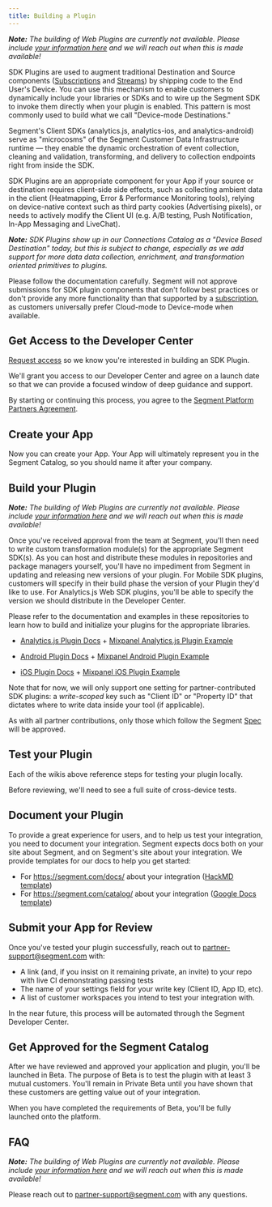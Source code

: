 ```yaml
---
title: Building a Plugin
---
```


_**Note:** The building of Web Plugins are currently not available. Please include [your information here](https://airtable.com/shrT3b4C7agUEBKVS) and we will reach out when this is made available!_

SDK Plugins are used to augment traditional Destination and Source components ([Subscriptions](/docs/partners/subscription/) and [Streams](/docs/partners/streams/)) by shipping code to the End User's Device. You can use this mechanism to enable customers to dynamically include your libraries or SDKs and to wire up the Segment SDK to invoke them directly when your plugin is enabled. This pattern is most commonly used to build what we call "Device-mode Destinations."

Segment's Client SDKs (analytics.js, analytics-ios, and analytics-android) serve as "microcosms" of the Segment Customer Data Infrastructure runtime — they enable the dynamic orchestration of event collection, cleaning and validation, transforming, and delivery to collection endpoints right from inside the SDK.

SDK Plugins are an appropriate component for your App if your source or destination requires client-side side effects, such as collecting ambient data in the client (Heatmapping, Error & Performance Monitoring tools), relying on device-native context such as third party cookies (Advertising pixels), or needs to actively modify the Client UI (e.g. A/B testing, Push Notification, In-App Messaging and LiveChat).

_**Note:** SDK Plugins show up in our Connections Catalog as a "Device Based Destination" today, but this is subject to change, especially as we add support for more data data *collection*, *enrichment*, and *transformation* oriented primitives to plugins._

Please follow the documentation carefully. Segment will not approve submissions for SDK plugin components that don't follow best practices or don't provide any more functionality than that supported by a [subscription](/docs/partners/subscription), as customers universally prefer Cloud-mode to Device-mode when available.

## Get Access to the Developer Center

[Request access](https://segment.com/partners/integration/) so we know you're interested in building an SDK Plugin. 

We'll grant you access to our Developer Center and agree on a launch date so that we can provide a focused window of deep guidance and support.

By starting or continuing this process, you agree to the [Segment Platform Partners Agreement](https://segment.com/docs/legal/partnersagreement/).

## Create your App

Now you can create your App. Your App will ultimately represent you in the Segment Catalog, so you should name it after your company.

## Build your Plugin

_**Note:** The building of Web Plugins are currently not available. Please include [your information here](https://airtable.com/shrT3b4C7agUEBKVS) and we will reach out when this is made available!_

Once you've received approval from the team at Segment, you'll then need to write custom transformation module(s) for the appropriate Segment SDK(s). As you can host and distribute these modules in repositories and package managers yourself, you'll have no impediment from Segment in updating and releasing new versions of your plugin. For Mobile SDK plugins, customers will specify in their build phase the version of your Plugin they'd like to use. For Analytics.js Web SDK plugins, you'll be able to specify the version we should distribute in the Developer Center.

Please refer to the documentation and examples in these repositories to learn how to build and initialize your plugins for the appropriate libraries. 

* [Analytics.js Plugin Docs](https://github.com/segmentio/analytics.js/wiki/Writing-Integrations) + [Mixpanel Analytics.js Plugin Example](https://github.com/segment-integrations/analytics.js-integration-mixpanel)

* [Android Plugin Docs](https://github.com/segmentio/analytics-android/wiki/Writing-Integrations) + [Mixpanel Android Plugin Example](https://github.com/segment-integrations/analytics-android-integration-mixpanel)

* [iOS Plugin Docs](https://github.com/segmentio/analytics-ios/wiki/Writing-Integrations) + [Mixpanel iOS Plugin Example](https://github.com/segment-integrations/analytics-ios-integration-mixpanel)

Note that for now, we will only support one setting for partner-contributed SDK plugins: a *write-scoped* key such as "Client ID" or "Property ID" that dictates where to write data inside your tool (if applicable). 

As with all partner contributions, only those which follow the Segment [Spec](/docs/connections/spec) will be approved.

## Test your Plugin

Each of the wikis above reference steps for testing your plugin locally.

Before reviewing, we'll need to see a full suite of cross-device tests.

## Document your Plugin

To provide a great experience for users, and to help us test your integration, you need to document your integration. Segment expects docs both on your site about Segment, and on Segment's site about your integration. We provide templates for our docs to help you get started:

- For https://segment.com/docs/ about your integration ([HackMD template](https://hackmd.io/t7amLXluS7-39rg7ARZgSA))
- For https://segment.com/catalog/ about your integration ([Google Docs template](https://docs.google.com/document/d/1kvAvAHLyM3pOq-lBcZJhP_X_KivHlk1eiFy-5ERWDXc/edit))

## Submit your App for Review

Once you've tested your plugin successfully, reach out to partner-support@segment.com with:

* A link (and, if you insist on it remaining private, an invite) to your repo with live CI demonstrating passing tests
* The name of your settings field for your write key (Client ID, App ID, etc).
* A list of customer workspaces you intend to test your integration with.

In the near future, this process will be automated through the Segment Developer Center.

## Get Approved for the Segment Catalog

After we have reviewed and approved your application and plugin, you'll be launched in Beta. The purpose of Beta is to test the plugin with at least 3 mutual customers. You'll remain in Private Beta until you have shown that these customers are getting value out of your integration.

When you have completed the requirements of Beta, you'll be fully launched onto the platform.

## FAQ

_**Note:** The building of Web Plugins are currently not available. Please include [your information here](https://airtable.com/shrT3b4C7agUEBKVS) and we will reach out when this is made available!_

Please reach out to partner-support@segment.com with any questions.
